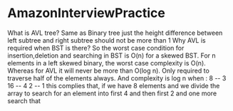 # AmazonInterviewPractice
What is AVL tree? Same as Binary tree just the height difference between left subtree and right subtree should not be more than 1
Why AVL is required when BST is there? So the worst case condition for insertion,deletion and searching in BST is O(n) for a skewed BST. For n elements  in a left skewed binary, the worst case complexity is O(n).
Whereas for AVL it will never be more than O(log n). Only required to traverse half of the elements always.
And complexity is log n when :
8 -- 3
16 -- 4
2 -- 1
this complies that, if we have 8 elements and we divide the array to search for an element into first 4 and then first 2 and one more search that
